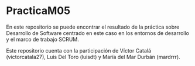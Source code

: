 # PracticaM05

En este repositorio se puede encontrar el resultado de la práctica sobre Desarrollo de Software centrado en este caso en los entornos de desarrollo y el marco de trabajo SCRUM.

Este repositorio cuenta con la participación de Víctor Catalá (victorcatala27), Luis Del Toro (luisdt) y María del Mar Durbán (mardrrr).

